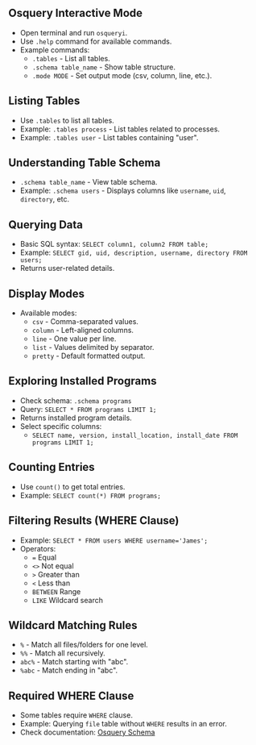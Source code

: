 ## Osquery Interactive Mode

- Open terminal and run `osqueryi`.
- Use `.help` command for available commands.
- Example commands:
  - `.tables` - List all tables.
  - `.schema table_name` - Show table structure.
  - `.mode MODE` - Set output mode (csv, column, line, etc.).

## Listing Tables

- Use `.tables` to list all tables.
- Example: `.tables process` - List tables related to processes.
- Example: `.tables user` - List tables containing "user".

## Understanding Table Schema

- `.schema table_name` - View table schema.
- Example: `.schema users` - Displays columns like `username`, `uid`, `directory`, etc.

## Querying Data

- Basic SQL syntax: `SELECT column1, column2 FROM table;`
- Example: `SELECT gid, uid, description, username, directory FROM users;`
- Returns user-related details.

## Display Modes

- Available modes:
  - `csv` - Comma-separated values.
  - `column` - Left-aligned columns.
  - `line` - One value per line.
  - `list` - Values delimited by separator.
  - `pretty` - Default formatted output.

## Exploring Installed Programs

- Check schema: `.schema programs`
- Query: `SELECT * FROM programs LIMIT 1;`
- Returns installed program details.
- Select specific columns:
  - `SELECT name, version, install_location, install_date FROM programs LIMIT 1;`

## Counting Entries

- Use `count()` to get total entries.
- Example: `SELECT count(*) FROM programs;`

## Filtering Results (WHERE Clause)

- Example: `SELECT * FROM users WHERE username='James';`
- Operators:
  - `=` Equal
  - `<>` Not equal
  - `>` Greater than
  - `<` Less than
  - `BETWEEN` Range
  - `LIKE` Wildcard search

## Wildcard Matching Rules

- `%` - Match all files/folders for one level.
- `%%` - Match all recursively.
- `abc%` - Match starting with "abc".
- `%abc` - Match ending in "abc".

## Required WHERE Clause

- Some tables require `WHERE` clause.
- Example: Querying `file` table without `WHERE` results in an error.
- Check documentation: [Osquery Schema](https://osquery.io/schema/#file)
